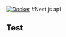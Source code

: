 [![Docker](https://github.com/wavilikhin/nest-api/actions/workflows/main.yml/badge.svg)](https://github.com/wavilikhin/nest-api/actions/workflows/main.yml)
#Nest js api

## Test
